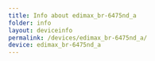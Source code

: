 ```yaml
---
title: Info about edimax_br-6475nd_a
folder: info
layout: deviceinfo
permalink: /devices/edimax_br-6475nd_a/
device: edimax_br-6475nd_a
---
```

